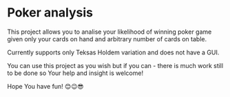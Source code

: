# Poker analysis
This project allows you to analise your likelihood of winning poker game given only your cards on hand and arbitrary number of cards on table. 

Currently supports only Teksas Holdem variation and does not have a GUI.

You can use this project as you wish but if you can - there is much work still to be done so Your help and insight is welcome!

Hope You have fun! 😊😉😎
